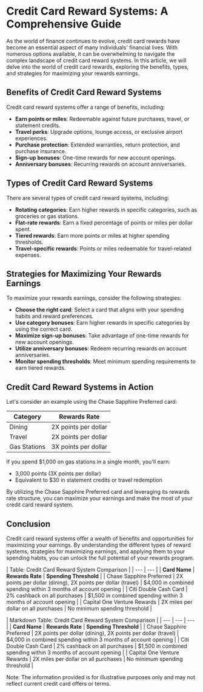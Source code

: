 **Credit Card Reward Systems: A Comprehensive Guide**
======================================================

As the world of finance continues to evolve, credit card rewards have become an essential aspect of many individuals' financial lives. With numerous options available, it can be overwhelming to navigate the complex landscape of credit card reward systems. In this article, we will delve into the world of credit card rewards, exploring the benefits, types, and strategies for maximizing your rewards earnings.

**Benefits of Credit Card Reward Systems**
-----------------------------------------

Credit card reward systems offer a range of benefits, including:

*   **Earn points or miles**: Redeemable against future purchases, travel, or statement credits.
*   **Travel perks**: Upgrade options, lounge access, or exclusive airport experiences.
*   **Purchase protection**: Extended warranties, return protection, and purchase insurance.
*   **Sign-up bonuses**: One-time rewards for new account openings.
*   **Anniversary bonuses**: Recurring rewards on account anniversaries.

**Types of Credit Card Reward Systems**
-----------------------------------------

There are several types of credit card reward systems, including:

*   **Rotating categories**: Earn higher rewards in specific categories, such as groceries or gas stations.
*   **Flat-rate rewards**: Earn a fixed percentage of points or miles per dollar spent.
*   **Tiered rewards**: Earn more points or miles at higher spending thresholds.
*   **Travel-specific rewards**: Points or miles redeemable for travel-related expenses.

**Strategies for Maximizing Your Rewards Earnings**
---------------------------------------------------

To maximize your rewards earnings, consider the following strategies:

*   **Choose the right card**: Select a card that aligns with your spending habits and reward preferences.
*   **Use category bonuses**: Earn higher rewards in specific categories by using the correct card.
*   **Maximize sign-up bonuses**: Take advantage of one-time rewards for new account openings.
*   **Utilize anniversary bonuses**: Redeem recurring rewards on account anniversaries.
*   **Monitor spending thresholds**: Meet minimum spending requirements to earn tiered rewards.

**Credit Card Reward Systems in Action**
-----------------------------------------

Let's consider an example using the Chase Sapphire Preferred card:

| Category | Rewards Rate |
| --- | --- |
| Dining | 2X points per dollar |
| Travel | 2X points per dollar |
| Gas Stations | 3X points per dollar |

If you spend $1,000 on gas stations in a single month, you'll earn:

*   3,000 points (3X points per dollar)
*   Equivalent to $30 in statement credits or travel redemption

By utilizing the Chase Sapphire Preferred card and leveraging its rewards rate structure, you can maximize your earnings and make the most of your credit card reward system.

**Conclusion**
----------

Credit card reward systems offer a wealth of benefits and opportunities for maximizing your earnings. By understanding the different types of reward systems, strategies for maximizing earnings, and applying them to your spending habits, you can unlock the full potential of your rewards program.

| Table: Credit Card Reward System Comparison |
| --- | --- |
| **Card Name** | **Rewards Rate** | **Spending Threshold** |
| Chase Sapphire Preferred | 2X points per dollar (dining), 2X points per dollar (travel) | $4,000 in combined spending within 3 months of account opening |
| Citi Double Cash Card | 2% cashback on all purchases | $1,500 in combined spending within 3 months of account opening |
| Capital One Venture Rewards | 2X miles per dollar on all purchases | No minimum spending threshold |

| Markdown Table: Credit Card Reward System Comparison |
| --- | --- | --- |
| **Card Name** | **Rewards Rate** | **Spending Threshold** |
| Chase Sapphire Preferred | 2X points per dollar (dining), 2X points per dollar (travel) | $4,000 in combined spending within 3 months of account opening |
| Citi Double Cash Card | 2% cashback on all purchases | $1,500 in combined spending within 3 months of account opening |
| Capital One Venture Rewards | 2X miles per dollar on all purchases | No minimum spending threshold |

Note: The information provided is for illustrative purposes only and may not reflect current credit card offers or terms.